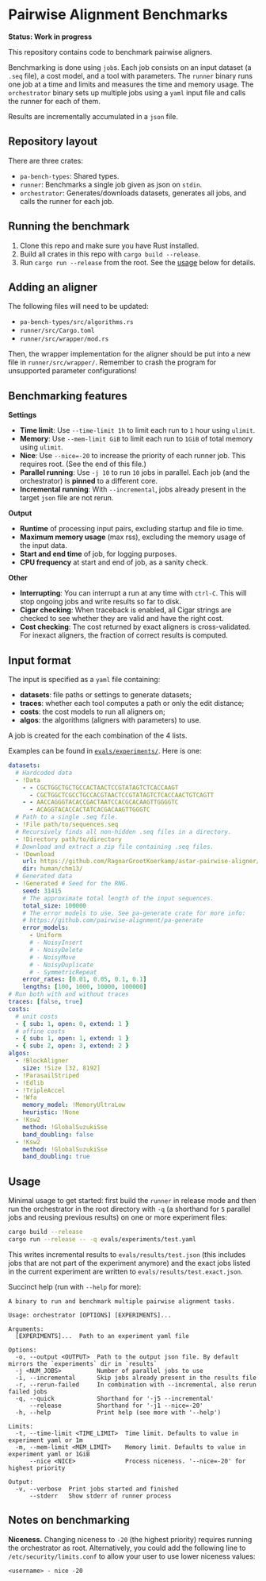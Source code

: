 # Pairwise Alignment Benchmarks

**Status: Work in progress**

This repository contains code to benchmark pairwise aligners.

Benchmarking is done using `job`s. Each job consists on an input dataset (a
`.seq` file), a cost model, and a tool with parameters. The `runner` binary runs one
job at a time and limits and measures the time and memory usage. The
`orchestrator` binary sets up multiple jobs using a `yaml` input file and calls the runner for each of them.

Results are incrementally accumulated in a `json` file.

## Repository layout

There are three crates:

- `pa-bench-types`: Shared types.
- `runner`: Benchmarks a single job given as json on `stdin`.
- `orchestrator`: Generates/downloads datasets, generates all jobs, and calls the runner for each job.

## Running the benchmark

1. Clone this repo and make sure you have Rust installed.
2. Build all crates in this repo with `cargo build --release`.
3. Run `cargo run --release` from the root. See the [usage](#usage) below for details.

## Adding an aligner

The following files will need to be updated:

- `pa-bench-types/src/algorithms.rs`
- `runner/src/Cargo.toml`
- `runner/src/wrapper/mod.rs`

Then, the wrapper implementation for the aligner should be put into a new file
in `runner/src/wrapper/`. Remember to crash the program for unsupported parameter
configurations!

## Benchmarking features

**Settings**

- **Time limit**: Use `--time-limit 1h` to limit each run to `1` hour using `ulimit`.
- **Memory**: Use `--mem-limit GiB` to limit each run to `1GiB` of total memory using `ulimit`.
- **Nice**: Use `--nice=-20` to increase the priority of each runner job. This
  requires root. (See the end of this file.)
- **Parallel running**: Use `-j 10` to run `10` jobs in parallel. Each job (and
  the orchestrator) is **pinned** to a different core.
- **Incremental running**: With `--incremental`, jobs already present
  in the target `json` file are not rerun.

**Output**

- **Runtime** of processing input pairs, excluding startup and file io time.
- **Maximum memory usage** (max rss), excluding the memory usage of the input data.
- **Start and end time** of job, for logging purposes.
- **CPU frequency** at start and end of job, as a sanity check.

**Other**

- **Interrupting**: You can interrupt a run at any time with `ctrl-C`. This will stop ongoing
  jobs and write results so far to disk.
- **Cigar checking**: When traceback is enabled, all Cigar strings are checked
  to see whether they are valid and have the right cost.
- **Cost checking**: The cost returned by exact aligners is cross-validated. For
  inexact aligners, the fraction of correct results is computed.

## Input format

The input is specified as a `yaml` file containing:

- **datasets**: file paths or settings to generate datasets;
- **traces**: whether each tool computes a path or only the edit distance;
- **costs**: the cost models to run all aligners on;
- **algos**: the algorithms (aligners with parameters) to use.

A job is created for the each combination of the 4 lists.

Examples can be found in [`evals/experiments/`](./evals/experiments). Here is one:

```yaml
datasets:
  # Hardcoded data
  - !Data
    - - CGCTGGCTGCTGCCACTAACTCCGTATAGTCTCACCAAGT
      - CGCTGGCTCGCCTGCCACGTAACTCCGTATAGTCTCACCAACTGTCAGTT
    - - AACCAGGGTACACCGACTAATCCACGCACAAGTTGGGGTC
      - ACAGGTACACCACTATCACGACAAGTTGGGTC
  # Path to a single .seq file.
  - !File path/to/sequences.seq
  # Recursively finds all non-hidden .seq files in a directory.
  - !Directory path/to/directory
  # Download and extract a zip file containing .seq files.
  - !Download
    url: https://github.com/RagnarGrootKoerkamp/astar-pairwise-aligner/releases/download/datasets/chm13.v1.1-ont-ul.500kbps.zip
    dir: human/chm13/
  # Generated data
  - !Generated # Seed for the RNG.
    seed: 31415
    # The approximate total length of the input sequences.
    total_size: 100000
    # The error models to use. See pa-generate crate for more info:
    # https://github.com/pairwise-alignment/pa-generate
    error_models:
      - Uniform
      # - NoisyInsert
      # - NoisyDelete
      # - NoisyMove
      # - NoisyDuplicate
      # - SymmetricRepeat
    error_rates: [0.01, 0.05, 0.1, 0.1]
    lengths: [100, 1000, 10000, 100000]
# Run both with and without traces
traces: [false, true]
costs:
  # unit costs
  - { sub: 1, open: 0, extend: 1 }
  # affine costs
  - { sub: 1, open: 1, extend: 1 }
  - { sub: 2, open: 3, extend: 2 }
algos:
  - !BlockAligner
    size: !Size [32, 8192]
  - !ParasailStriped
  - !Edlib
  - !TripleAccel
  - !Wfa
    memory_model: !MemoryUltraLow
    heuristic: !None
  - !Ksw2
    method: !GlobalSuzukiSse
    band_doubling: false
  - !Ksw2
    method: !GlobalSuzukiSse
    band_doubling: true
```

## Usage

Minimal usage to get started: first build the `runner` in release mode and then
run the orchestrator in the root directory with `-q` (a shorthand for `5`
parallel jobs and reusing previous results) on one or more experiment files:

```sh
cargo build --release
cargo run --release -- -q evals/experiments/test.yaml
```

This writes incremental results to
`evals/results/test.json` (this includes jobs that are not part of the
experiment anymore) and the exact jobs listed in the current experiment
are written to `evals/results/test.exact.json`.

Succinct help (run with `--help` for more):

```text
A binary to run and benchmark multiple pairwise alignment tasks.

Usage: orchestrator [OPTIONS] [EXPERIMENTS]...

Arguments:
  [EXPERIMENTS]...  Path to an experiment yaml file

Options:
  -o, --output <OUTPUT>  Path to the output json file. By default mirrors the `experiments` dir in `results`
  -j <NUM_JOBS>          Number of parallel jobs to use
  -i, --incremental      Skip jobs already present in the results file
  -r, --rerun-failed     In combination with --incremental, also rerun failed jobs
  -q, --quick            Shorthand for '-j5 --incremental'
      --release          Shorthand for '-j1 --nice=-20'
  -h, --help             Print help (see more with '--help')

Limits:
  -t, --time-limit <TIME_LIMIT>  Time limit. Defaults to value in experiment yaml or 1m
  -m, --mem-limit <MEM_LIMIT>    Memory limit. Defaults to value in experiment yaml or 1GiB
      --nice <NICE>              Process niceness. '--nice=-20' for highest priority

Output:
  -v, --verbose  Print jobs started and finished
      --stderr   Show stderr of runner process
```

## Notes on benchmarking

**Niceness.**
Changing niceness to `-20` (the highest priority) requires running the
orchestrator as root. Alternatively, you could add the following line to
`/etc/security/limits.conf` to allow your user to use lower niceness values:

```text
<username> - nice -20
```
